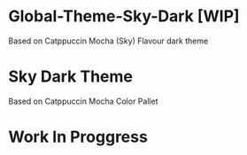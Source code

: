 # Global-Theme-Sky-Dark [WIP]
Based on  Catppuccin Mocha (Sky) Flavour dark theme

# Sky Dark Theme

Based on Catppuccin Mocha Color Pallet

# Work In Proggress